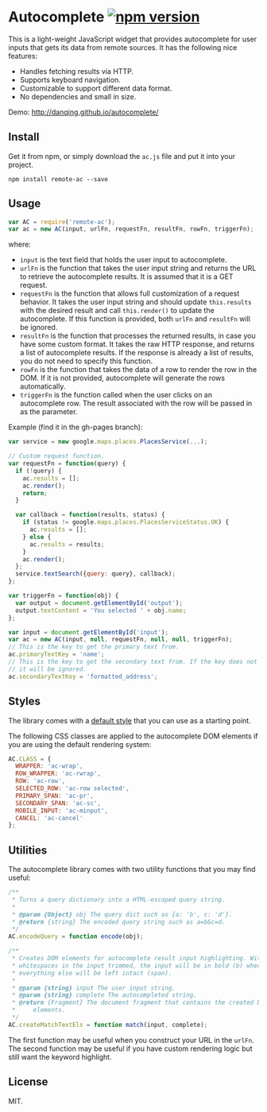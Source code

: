 # Autocomplete [![npm version](https://badge.fury.io/js/remote-ac.svg)](http://badge.fury.io/js/remote-ac)

This is a light-weight JavaScript widget that provides autocomplete for user inputs that gets its data from remote sources. It has the following nice features:

* Handles fetching results via HTTP.
* Supports keyboard navigation.
* Customizable to support different data format.
* No dependencies and small in size.

Demo: http://danqing.github.io/autocomplete/

## Install

Get it from npm, or simply download the `ac.js` file and put it into your project.

```
npm install remote-ac --save
```

## Usage

```js
var AC = require('remote-ac');
var ac = new AC(input, urlFn, requestFn, resultFn, rowFn, triggerFn);
```

where:

* `input` is the text field that holds the user input to autocomplete.
* `urlFn` is the function that takes the user input string and returns the URL to retrieve the autocomplete results. It is assumed that it is a GET request.
* `requestFn` is the function that allows full customization of a request behavior. It takes the user input string and should update `this.results` with the desired result and call `this.render()` to update the autocomplete. If this function is provided, both `urlFn` and `resultFn` will be ignored.
* `resultFn` is the function that processes the returned results, in case you have some custom format. It takes the raw HTTP response, and returns a list of autocomplete results. If the response is already a list of results, you do not need to specify this function.
* `rowFn` is the function that takes the data of a row to render the row in the DOM. If it is not provided, autocomplete will generate the rows automatically.
* `triggerFn` is the function called when the user clicks on an autocomplete row. The result associated with the row will be passed in as the parameter.

Example (find it in the gh-pages branch):

```js
var service = new google.maps.places.PlacesService(...);

// Custom request function.
var requestFn = function(query) {
  if (!query) {
    ac.results = [];
    ac.render();
    return;
  }

  var callback = function(results, status) {
    if (status != google.maps.places.PlacesServiceStatus.OK) {
      ac.results = [];
    } else {
      ac.results = results;
    }
    ac.render();
  };
  service.textSearch({query: query}, callback);
};

var triggerFn = function(obj) {
  var output = document.getElementById('output');
  output.textContent = 'You selected ' + obj.name;
};

var input = document.getElementById('input');
var ac = new AC(input, null, requestFn, null, null, triggerFn);
// This is the key to get the primary text from.
ac.primaryTextKey = 'name';
// This is the key to get the secondary text from. If the key does not exist,
// it will be ignored.
ac.secondaryTextKey = 'formatted_address';
```

## Styles

The library comes with a [default style](https://github.com/danqing/autocomplete/blob/gh-pages/ac.css) that you can use as a starting point.

The following CSS classes are applied to the autocomplete DOM elements if you are using the default rendering system:

```js
AC.CLASS = {
  WRAPPER: 'ac-wrap',
  ROW_WRAPPER: 'ac-rwrap',
  ROW: 'ac-row',
  SELECTED_ROW: 'ac-row selected',
  PRIMARY_SPAN: 'ac-pr',
  SECONDARY_SPAN: 'ac-sc',
  MOBILE_INPUT: 'ac-minput',
  CANCEL: 'ac-cancel'
};
```

## Utilities

The autocomplete library comes with two utility functions that you may find useful:

```js
/**
 * Turns a query dictionary into a HTML-escaped query string.
 *
 * @param {Object} obj The query dict such as {a: 'b', c: 'd'}.
 * @return {string} The encoded query string such as a=b&c=d.
 */
AC.encodeQuery = function encode(obj);

/**
 * Creates DOM elements for autocomplete result input highlighting. With the
 * whitespaces in the input trimmed, the input will be in bold (b) whereas
 * everything else will be left intact (span).
 *
 * @param {string} input The user input string.
 * @param {string} complete The autocompleted string.
 * @return {Fragment} The document fragment that contains the created DOM
 *     elements.
 */
AC.createMatchTextEls = function match(input, complete);
```

The first function may be useful when you construct your URL in the `urlFn`. The second function may be useful if you have custom rendering logic but still want the keyword highlight.

## License

MIT.
